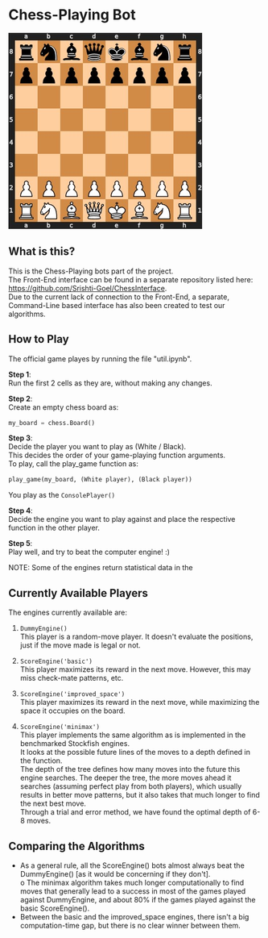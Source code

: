 # Chess-Playing Bot
![alt text](https://github.com/Srishti-Goel/Chess-Playing-Bot/blob/main/Chess_bot/Chess-Player.jpg)  
## What is this?
This is the Chess-Playing bots part of the project.  
The Front-End interface can be found in a separate repository listed here: https://github.com/Srishti-Goel/ChessInterface.  
Due to the current lack of connection to the Front-End, a separate, Command-Line based interface has also been created to test our algorithms.  

## How to Play
The official game playes by running the file "util.ipynb".  

**Step 1**:  
Run the first 2 cells as they are, without making any changes.  
  
**Step 2**:  
Create an empty chess board as:  
```python
my_board = chess.Board()
```
  
  
**Step 3**:  
Decide the player you want to play as (White / Black).  
This decides the order of your game-playing function arguments.  
To play, call the play_game function as:
```python
play_game(my_board, (White player), (Black player))
```

You play as the ```ConsolePlayer()```   
  
**Step 4**:  
Decide the engine you want to play against and place the respective function in the other player.  
  
**Step 5**:  
Play well, and try to beat the computer engine! :)  
  
NOTE: Some of the engines return statistical data in the 
   
 ## Currently Available Players
 The engines currently available are:
 1. ```DummyEngine()```  
     This player is a random-move player. It doesn't evaluate the positions, just if the move made is legal or not.
     
2. ```ScoreEngine('basic')```  
   This player maximizes its reward in the next move. However, this may miss check-mate patterns, etc.  
  
3. ```ScoreEngine('improved_space')```  
    This player maximizes its reward in the next move, while maximizing the space it occupies on the board.  
    
 4. ```ScoreEngine('minimax')```  
    This player implements the same algorithm as is implemented in the benchmarked Stockfish engines.  
    It looks at the possible future lines of the moves to a depth defined in the function.  
    The depth of the tree defines how many moves into the future this engine searches. The deeper the tree, the more moves ahead it searches (assuming perfect play from both players), which usually results in better move patterns, but it also takes that much longer to find the next best move.  
    Through a trial and error method, we have found the optimal depth of 6-8 moves.

## Comparing the Algorithms
- As a general rule, all the ScoreEngine() bots almost always beat the DummyEngine() [as it would be concerning if they don't].  
o The minimax algorithm takes much longer computationally to find moves that generally lead to a success in most of the games played against DummyEngine, and about 80% if the games played against the basic ScoreEngine().  
- Between the basic and the improved_space engines, there isn't a big computation-time gap, but there is no clear winner between them.  
